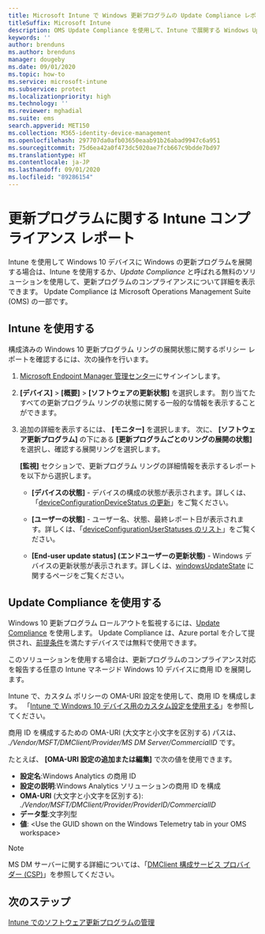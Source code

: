 ```yaml
---
title: Microsoft Intune で Windows 更新プログラムの Update Compliance レポートを使用する
titleSuffix: Microsoft Intune
description: OMS Update Compliance を使用して、Intune で展開する Windows Updates のレポート データを表示します。
keywords: ''
author: brenduns
ms.author: brenduns
manager: dougeby
ms.date: 09/01/2020
ms.topic: how-to
ms.service: microsoft-intune
ms.subservice: protect
ms.localizationpriority: high
ms.technology: ''
ms.reviewer: mghadial
ms.suite: ems
search.appverid: MET150
ms.collection: M365-identity-device-management
ms.openlocfilehash: 297707da0afb03650eaab91b26abad9947c6a951
ms.sourcegitcommit: 75d6ea42a0f473dc5020ae7fcb667c9bdde7bd97
ms.translationtype: HT
ms.contentlocale: ja-JP
ms.lasthandoff: 09/01/2020
ms.locfileid: "89286154"
---
```

# <a name="intune-compliance-reports-for-updates"></a>更新プログラムに関する Intune コンプライアンス レポート

Intune を使用して Windows 10 デバイスに Windows の更新プログラムを展開する場合は、Intune を使用するか、*Update Compliance* と呼ばれる無料のソリューションを使用して、更新プログラムのコンプライアンスについて詳細を表示できます。 Update Compliance は Microsoft Operations Management Suite (OMS) の一部です。

## <a name="use-intune"></a>Intune を使用する

構成済みの Windows 10 更新プログラム リングの展開状態に関するポリシー レポートを確認するには、次の操作を行います。

1. [Microsoft Endpoint Manager 管理センター](https://go.microsoft.com/fwlink/?linkid=2109431)にサインインします。

2. **[デバイス]**  >  **[概要]**  >  **[ソフトウェアの更新状態]** を選択します。 割り当てたすべての更新プログラム リングの状態に関する一般的な情報を表示することができます。

3. 追加の詳細を表示するには、 **[モニター]** を選択します。 次に、 **[ソフトウェア更新プログラム]** の下にある **[更新プログラムごとのリングの展開の状態]** を選択し、確認する展開リングを選択します。

   **[監視]** セクションで、更新プログラム リングの詳細情報を表示するレポートを以下から選択します。

   - **[デバイスの状態]** - デバイスの構成の状態が表示されます。詳しくは、「[deviceConfigurationDeviceStatus の更新]( /graph/api/intune-deviceconfig-deviceconfigurationdevicestatus-update?view=graph-rest-1.0)」をご覧ください。

   - **[ユーザーの状態]** - ユーザー名、状態、最終レポート日が表示されます。詳しくは、「[deviceConfigurationUserStatuses のリスト](/graph/api/intune-deviceconfig-deviceconfigurationuserstatus-list?view=graph-rest-1.0)」をご覧ください。

   - **[End-user update status] (エンドユーザーの更新状態)** - Windows デバイスの更新状態が表示されます。詳しくは、[windowsUpdateState](/graph/api/resources/intune-shared-windowsupdatestate?view=graph-rest-beta) に関するページをご覧ください。

## <a name="use-update-compliance"></a>Update Compliance を使用する

Windows 10 更新プログラム ロールアウトを監視するには、[Update Compliance](/windows/deployment/update/update-compliance-monitor) を使用します。 Update Compliance は、Azure portal を介して提供され、[前提条件](/windows/deployment/update/update-compliance-get-started#update-compliance-prerequisites)を満たすデバイスでは無料で使用できます。  

このソリューションを使用する場合は、更新プログラムのコンプライアンス対応を報告する任意の Intune マネージド Windows 10 デバイスに商用 ID を展開します。  

Intune で、カスタム ポリシーの OMA-URI 設定を使用して、商用 ID を構成します。 「[Intune で Windows 10 デバイス用のカスタム設定を使用する](../configuration/custom-settings-windows-10.md)」を参照してください。

商用 ID を構成するための OMA-URI (大文字と小文字を区別する) パスは、 *./Vendor/MSFT/DMClient/Provider/MS DM Server/CommercialID* です。

たとえば、 **[OMA-URI 設定の追加または編集]** で次の値を使用できます。

- **設定名**:Windows Analytics の商用 ID
- **設定の説明**:Windows Analytics ソリューションの商用 ID を構成
- **OMA-URI** (大文字と小文字を区別する): *./Vendor/MSFT/DMClient/Provider/ProviderID/CommercialID*
- **データ型**:文字列型
- **値**: \<Use the GUID shown on the Windows Telemetry tab in your OMS workspace>

> [!NOTE]
> MS DM サーバーに関する詳細については、「[DMClient 構成サービス プロバイダー (CSP)]( /windows/client-management/mdm/dmclient-csp)」を参照してください。

## <a name="next-steps"></a>次のステップ

[Intune でのソフトウェア更新プログラムの管理](windows-update-for-business-configure.md)
